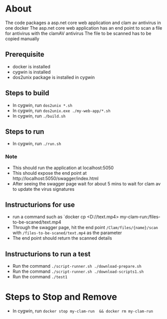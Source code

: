 # About
The code packages a asp.net core web application and clam av antivirus in one docker
The asp.net core web application has an end point to scan a file for antivirus with the clamAV antivirus
The file to be scanned has to be copied manually

## Prerequisite
 * docker is installed
 * cygwin is installed
 * dos2unix package is installed in cygwin

## Steps to build
 * In cygwin, run `dos2unix *.sh`
 * In cygwin, run `dos2unix.exe ./my-web-app/*.sh`
 * In cygwin, run `./build.sh`

## Steps to run
 * In cygwin, run `./run.sh`

### Note
 * This should run the application at localhost:5050
 * This should expose the end point at http://localhost:5050/swagger/index.html
 * After seeing the swagger page wait for about 5 mins to wait for clam av to update the virus signatures
 
## Instructurions for use
 * run a command such as `docker cp <D://text.mp4> my-clam-run:/files-to-be-scaned/text.mp4
 * Through the swagger page, hit the end point `/Clam/files/{name}/scan` with `/files-to-be-scaned/text.mp4` as the parameter
 * The end point should return the scanned details
 
## Instructurions to run a test
 * Run the command `./script-runner.sh ./download-prepare.sh`
 * Run the command `./script-runner.sh ./download-scripts1.sh`
 * Run the command `./test1`
 
# Steps to Stop and Remove
 * In cygwin, run `docker stop my-clam-run  && docker rm my-clam-run`


